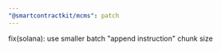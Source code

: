 ```yaml
---
"@smartcontractkit/mcms": patch
---
```


fix(solana): use smaller batch "append instruction" chunk size

